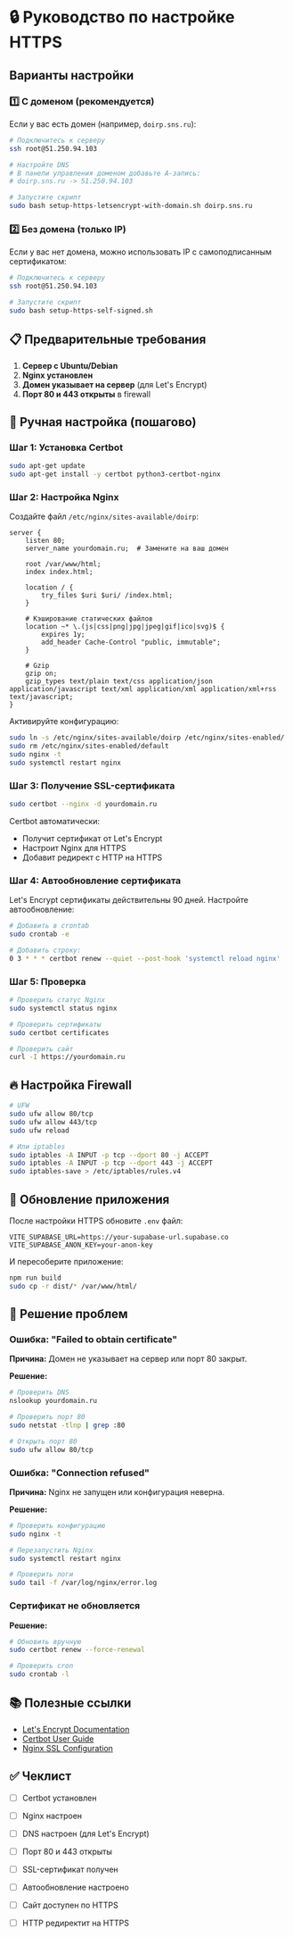 # 🔒 Руководство по настройке HTTPS

## Варианты настройки

### 1️⃣ **С доменом (рекомендуется)**

Если у вас есть домен (например, `doirp.sns.ru`):

```bash
# Подключитесь к серверу
ssh root@51.250.94.103

# Настройте DNS
# В панели управления доменом добавьте A-запись:
# doirp.sns.ru -> 51.250.94.103

# Запустите скрипт
sudo bash setup-https-letsencrypt-with-domain.sh doirp.sns.ru
```

### 2️⃣ **Без домена (только IP)**

Если у вас нет домена, можно использовать IP с самоподписанным сертификатом:

```bash
# Подключитесь к серверу
ssh root@51.250.94.103

# Запустите скрипт
sudo bash setup-https-self-signed.sh
```

## 📋 Предварительные требования

1. **Сервер с Ubuntu/Debian**
2. **Nginx установлен**
3. **Домен указывает на сервер** (для Let's Encrypt)
4. **Порт 80 и 443 открыты** в firewall

## 🔧 Ручная настройка (пошагово)

### Шаг 1: Установка Certbot

```bash
sudo apt-get update
sudo apt-get install -y certbot python3-certbot-nginx
```

### Шаг 2: Настройка Nginx

Создайте файл `/etc/nginx/sites-available/doirp`:

```nginx
server {
    listen 80;
    server_name yourdomain.ru;  # Замените на ваш домен

    root /var/www/html;
    index index.html;

    location / {
        try_files $uri $uri/ /index.html;
    }

    # Кэширование статических файлов
    location ~* \.(js|css|png|jpg|jpeg|gif|ico|svg)$ {
        expires 1y;
        add_header Cache-Control "public, immutable";
    }

    # Gzip
    gzip on;
    gzip_types text/plain text/css application/json application/javascript text/xml application/xml application/xml+rss text/javascript;
}
```

Активируйте конфигурацию:

```bash
sudo ln -s /etc/nginx/sites-available/doirp /etc/nginx/sites-enabled/
sudo rm /etc/nginx/sites-enabled/default
sudo nginx -t
sudo systemctl restart nginx
```

### Шаг 3: Получение SSL-сертификата

```bash
sudo certbot --nginx -d yourdomain.ru
```

Certbot автоматически:
- Получит сертификат от Let's Encrypt
- Настроит Nginx для HTTPS
- Добавит редирект с HTTP на HTTPS

### Шаг 4: Автообновление сертификата

Let's Encrypt сертификаты действительны 90 дней. Настройте автообновление:

```bash
# Добавить в crontab
sudo crontab -e

# Добавить строку:
0 3 * * * certbot renew --quiet --post-hook 'systemctl reload nginx'
```

### Шаг 5: Проверка

```bash
# Проверить статус Nginx
sudo systemctl status nginx

# Проверить сертификаты
sudo certbot certificates

# Проверить сайт
curl -I https://yourdomain.ru
```

## 🔥 Настройка Firewall

```bash
# UFW
sudo ufw allow 80/tcp
sudo ufw allow 443/tcp
sudo ufw reload

# Или iptables
sudo iptables -A INPUT -p tcp --dport 80 -j ACCEPT
sudo iptables -A INPUT -p tcp --dport 443 -j ACCEPT
sudo iptables-save > /etc/iptables/rules.v4
```

## 🎯 Обновление приложения

После настройки HTTPS обновите `.env` файл:

```env
VITE_SUPABASE_URL=https://your-supabase-url.supabase.co
VITE_SUPABASE_ANON_KEY=your-anon-key
```

И пересоберите приложение:

```bash
npm run build
sudo cp -r dist/* /var/www/html/
```

## 🐛 Решение проблем

### Ошибка: "Failed to obtain certificate"

**Причина:** Домен не указывает на сервер или порт 80 закрыт.

**Решение:**
```bash
# Проверить DNS
nslookup yourdomain.ru

# Проверить порт 80
sudo netstat -tlnp | grep :80

# Открыть порт 80
sudo ufw allow 80/tcp
```

### Ошибка: "Connection refused"

**Причина:** Nginx не запущен или конфигурация неверна.

**Решение:**
```bash
# Проверить конфигурацию
sudo nginx -t

# Перезапустить Nginx
sudo systemctl restart nginx

# Проверить логи
sudo tail -f /var/log/nginx/error.log
```

### Сертификат не обновляется

**Решение:**
```bash
# Обновить вручную
sudo certbot renew --force-renewal

# Проверить cron
sudo crontab -l
```

## 📚 Полезные ссылки

- [Let's Encrypt Documentation](https://letsencrypt.org/docs/)
- [Certbot User Guide](https://certbot.eff.org/)
- [Nginx SSL Configuration](https://nginx.org/en/docs/http/configuring_https_servers.html)

## ✅ Чеклист

- [ ] Certbot установлен
- [ ] Nginx настроен
- [ ] DNS настроен (для Let's Encrypt)
- [ ] Порт 80 и 443 открыты
- [ ] SSL-сертификат получен
- [ ] Автообновление настроено
- [ ] Сайт доступен по HTTPS
- [ ] HTTP редиректит на HTTPS


